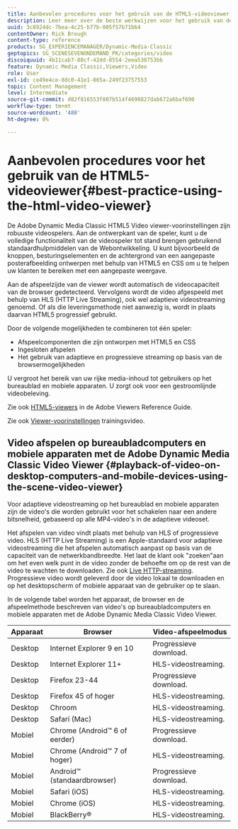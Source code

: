 ```yaml
---
title: Aanbevolen procedures voor het gebruik van de HTML5-videoviewer
description: Leer meer over de beste werkwijzen voor het gebruik van de HTML5-videoviewer.
uuid: 3c8924dc-7bea-4c25-b77b-005f57b71b64
contentOwner: Rick Brough
content-type: reference
products: SG_EXPERIENCEMANAGER/Dynamic-Media-Classic
geptopics: SG_SCENESEVENONDEMAND_PK/categories/video
discoiquuid: 4b11cab7-88cf-42dd-8554-2eea530753bb
feature: Dynamic Media Classic,Viewers,Video
role: User
exl-id: ce49e4ce-8dc0-41e1-865a-249f23757553
topic: Content Management
level: Intermediate
source-git-commit: d82f816553f807b514f4690827dab672a6baf690
workflow-type: tm+mt
source-wordcount: '488'
ht-degree: 0%

---
```


# Aanbevolen procedures voor het gebruik van de HTML5-videoviewer{#best-practice-using-the-html-video-viewer}

De Adobe Dynamic Media Classic HTML5 Video viewer-voorinstellingen zijn robuuste videospelers. Aan de ontwerpkant van de speler, kunt u de volledige functionaliteit van de videospeler tot stand brengen gebruikend standaardhulpmiddelen van de Webontwikkeling. U kunt bijvoorbeeld de knoppen, besturingselementen en de achtergrond van een aangepaste posterafbeelding ontwerpen met behulp van HTML5 en CSS om u te helpen uw klanten te bereiken met een aangepaste weergave.

Aan de afspeelzijde van de viewer wordt automatisch de videocapaciteit van de browser gedetecteerd. Vervolgens wordt de video afgespeeld met behulp van HLS (HTTP Live Streaming), ook wel adaptieve videostreaming genoemd. Of als die leveringsmethode niet aanwezig is, wordt in plaats daarvan HTML5 progressief gebruikt.

Door de volgende mogelijkheden te combineren tot één speler:

* Afspeelcomponenten die zijn ontworpen met HTML5 en CSS
* Ingesloten afspelen
* Het gebruik van adaptieve en progressieve streaming op basis van de browsermogelijkheden

U vergroot het bereik van uw rijke media-inhoud tot gebruikers op het bureaublad en mobiele apparaten. U zorgt ook voor een gestroomlijnde videobeleving.

Zie ook [HTML5-viewers](https://experienceleague.adobe.com/docs/dynamic-media-developer-resources/library/viewers-for-aem-assets-only/c-html5-aem-asset-viewers.html?lang=en#viewers-for-aem-assets-only) in de Adobe Viewers Reference Guide.

Zie ook [Viewer-voorinstellingen](https://s7d5.scene7.com/s7viewers/html5/VideoViewer.html?videoserverurl=https://s7d5.scene7.com/is/content/&amp;emailurl=https://s7d5.scene7.com/s7/emailFriend&amp;serverUrl=https://s7d5.scene7.com/is/image/&amp;config=Scene7SharedAssets/Universal_HTML5_Video&amp;contenturl=https://s7d5.scene7.com/skins/&amp;asset=S7tutorials/550_viewer-presets_converted%20renamed_Done-AVS) trainingsvideo.

## Video afspelen op bureaubladcomputers en mobiele apparaten met de Adobe Dynamic Media Classic Video Viewer {#playback-of-video-on-desktop-computers-and-mobile-devices-using-the-scene-video-viewer}

Voor adaptieve videostreaming op het bureaublad en mobiele apparaten zijn de video&#39;s die worden gebruikt voor het schakelen naar een andere bitsnelheid, gebaseerd op alle MP4-video&#39;s in de adaptieve videoset.

Het afspelen van video vindt plaats met behulp van HLS of progressieve video. HLS (HTTP Live Streaming) is een Apple-standaard voor adaptieve videostreaming die het afspelen automatisch aanpast op basis van de capaciteit van de netwerkbandbreedte. Het laat de klant ook &quot;zoeken&quot;aan om het even welk punt in de video zonder de behoefte om op de rest van de video te wachten te downloaden. Zie ook [Live HTTP-streaming](https://developer.apple.com/streaming/). Progressieve video wordt geleverd door de video lokaal te downloaden en op het desktopscherm of mobiele apparaat van de gebruiker op te slaan.

In de volgende tabel worden het apparaat, de browser en de afspeelmethode beschreven van video&#39;s op bureaubladcomputers en mobiele apparaten met de Adobe Dynamic Media Classic Video Viewer.

| Apparaat | Browser | Video-afspeelmodus |
|--- |--- |--- |
| Desktop | Internet Explorer 9 en 10 | Progressieve download. |
| Desktop | Internet Explorer 11+ | HLS-videostreaming. |
| Desktop | Firefox 23-44 | Progressieve download. |
| Desktop | Firefox 45 of hoger | HLS-videostreaming. |
| Desktop | Chroom | HLS-videostreaming. |
| Desktop | Safari (Mac) | HLS-videostreaming. |
| Mobiel | Chrome (Android™ 6 of eerder) | Progressieve download. |
| Mobiel | Chrome (Android™ 7 of hoger) | HLS-videostreaming. |
| Mobiel | Android™ (standaardbrowser) | Progressieve download. |
| Mobiel | Safari (iOS) | HLS-videostreaming. |
| Mobiel | Chrome (iOS) | HLS-videostreaming. |
| Mobiel | BlackBerry® | HLS-videostreaming. |
